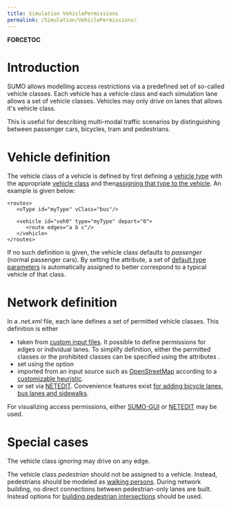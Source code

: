 ```yaml
---
title: Simulation VehiclePermissions
permalink: /Simulation/VehiclePermissions/
---
```


__FORCETOC__

Introduction
============

SUMO allows modelling access restrictions via a predefined set of so-called vehicle classes. Each vehicle has a vehicle class and each simulation lane allows a set of vehicle classes. Vehicles may only drive on lanes that allows it's vehicle class.

This is useful for describing multi-modal traffic scenarios by distinguishing between passenger cars, bicycles, tram and pedestrians.

Vehicle definition
==================

The vehicle class of a vehicle is defined by first defining a [vehicle type](/Definition_of_Vehicles,_Vehicle_Types,_and_Routes#Vehicle_Types "wikilink") with the appropriate [vehicle class](/Definition_of_Vehicles,_Vehicle_Types,_and_Routes#Abstract_Vehicle_Class "wikilink") and then[assigning that type to the vehicle](/Definition_of_Vehicles,_Vehicle_Types,_and_Routes#Vehicles_and_Routes "wikilink"). An example is given below:

    <routes>
       <vType id="myType" vClass="bus"/>

       <vehicle id="veh0" type="myType" depart="0">
          <route edges="a b c"/>
       </vehicle>
    </routes>

If no such definition is given, the vehicle class defaults to *passenger* (normal passenger cars). By setting the attribute, a set of [default type parameters](/Vehicle_Type_Parameter_Defaults "wikilink") is automatically assigned to better correspond to a typical vehicle of that class.

Network definition
==================

In a *.net.xml* file, each lane defines a set of permitted vehicle classes. This definition is either

-   taken from [custom input files](/Networks/Building_Networks_from_own_XML-descriptions#Edge_Descriptions "wikilink"). It possible to define permissions for edges or individual lanes. To simplify definition, either the permitted classes or the prohibited classes can be specified using the attributes .
-   set using the option
-   imported from an input source such as [OpenStreetMap](/Networks/Import/OpenStreetMap "wikilink") according to a [customizable heuristic](/Networks/Import/OpenStreetMap#Recommended_Typemaps "wikilink").
-   or set via [NETEDIT](/NETEDIT#Inspect "wikilink"). Convenience features exist [for adding bicycle lanes, bus lanes and sidewalks](/NETEDIT#Restricted_lanes "wikilink").

For visualizing access permissions, either [SUMO-GUI](/SUMO-GUI#Road_Access_Permissions "wikilink") or [NETEDIT](/NETEDIT#Correcting_road_access_permissions "wikilink") may be used.

Special cases
=============

The vehicle class *ignoring* may drive on any edge.

The vehicle class *pedestrian* should not be assigned to a vehicle. Instead, pedestrians should be modeled as [walking persons](/Simulation/Pedestrians "wikilink"). During network building, no direct connections between pedestrian-only lanes are built. Instead options for [building pedestrian intersections](/Simulation/Pedestrians#Building_a_network_for_pedestrian_simulation "wikilink") should be used.